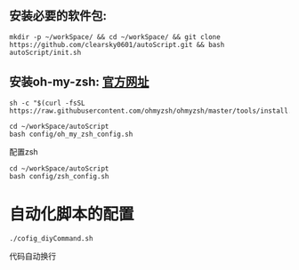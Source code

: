 
<!-- ```
mkdir -p ~/workSpace/
cd ~/workSpace/
git clone https://github.com/clearsky0601/autoScript.git && bash autoScript/init.sh

```


安装软件包等初始配置

```
cd ~/workSpace/autoScript
bash init.sh
``` -->

## 安装必要的软件包:

``` 
mkdir -p ~/workSpace/ && cd ~/workSpace/ && git clone https://github.com/clearsky0601/autoScript.git && bash autoScript/init.sh
```

## 安装oh-my-zsh: [官方网址](https://ohmyz.sh)

```
sh -c "$(curl -fsSL https://raw.githubusercontent.com/ohmyzsh/ohmyzsh/master/tools/install.sh)"
```


```
cd ~/workSpace/autoScript
bash config/oh_my_zsh_config.sh
```

配置zsh
```
cd ~/workSpace/autoScript
bash config/zsh_config.sh
```



# 自动化脚本的配置
```
./cofig_diyCommand.sh
```






<!-- 
## recordCommand.py --用于记录命令

```
chmode +x recordCommand.py
cd ./cofig
cp recordCommand.py /usr/local/bin/recordCommand
echo "alias lgc='recordCommand'" >> ~/.zshrc
source ~/.zshrc
```
## 有关远程仓库的一些操作配置

### ssh-keygen --用于生成ssh密钥

```
ssh-keygen -t rsa -C "xinyuscl@163.com"
```

### ssh-copy-id --用于将ssh密钥复制到远程服务器

```
ssh-copy-id -i ~/.ssh/id_rsa.pub root@192.168.1.100
```

### gitconfig --用于配置git全局参数

```
git config --global user.name "xinyuscl"
git config --global user.email "xinyuscl@163.com"
```

### gitignore --用于配置.gitignore文件

```
echo "node_modules" >> .gitignore
```

### 自动推送代码到远程仓库

```
cd 01.autoPush2Remote
chmod +x ./gitpush.sh

export PATH="$PATH:$HOME/workSpace/repositories/autoScript/01.autoPush2Remote"
alias gitpush="gitpush.sh"
```

```
gitpush
```

## 脚本的使用

```
cd 项目目录
gitpush
```

## 脚本的原理       
### gitpush.sh --用于自动推送代码到远程仓库





配置Vscode -->

代码自动换行